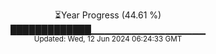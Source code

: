 <p align="center">
⏳Year Progress (44.61 %) <br>
█████████████▁▁▁▁▁▁▁▁▁▁▁▁▁▁▁▁▁ <br>
<sub>Updated: Wed, 12 Jun 2024 06:24:33 GMT</sub>
</p>


